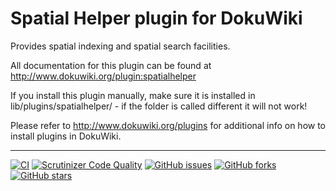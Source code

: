 # Spatial Helper plugin for DokuWiki

Provides spatial indexing and spatial search facilities.

All documentation for this plugin can be found at http://www.dokuwiki.org/plugin:spatialhelper

If you install this plugin manually, make sure it is installed in lib/plugins/spatialhelper/ - if the folder is called different it will not work!

Please refer to http://www.dokuwiki.org/plugins for additional info on how to install plugins in DokuWiki.

----
[![CI](https://github.com/mprins/dokuwiki-plugin-spatialhelper/actions/workflows/CI.yml/badge.svg)](https://github.com/mprins/dokuwiki-plugin-spatialhelper/actions/workflows/CI.yml)
[![Scrutinizer Code Quality](https://scrutinizer-ci.com/g/mprins/dokuwiki-plugin-spatialhelper/badges/quality-score.png?b=master)](https://scrutinizer-ci.com/g/mprins/dokuwiki-plugin-spatialhelper/?branch=master)
[![GitHub issues](https://img.shields.io/github/issues/mprins/dokuwiki-plugin-spatialhelper.svg)](https://github.com/mprins/dokuwiki-plugin-spatialhelper/issues)
[![GitHub forks](https://img.shields.io/github/forks/mprins/dokuwiki-plugin-spatialhelper.svg)](https://github.com/mprins/dokuwiki-plugin-spatialhelper/network)
[![GitHub stars](https://img.shields.io/github/stars/mprins/dokuwiki-plugin-spatialhelper.svg)](https://github.com/mprins/dokuwiki-plugin-spatialhelper/stargazers)
